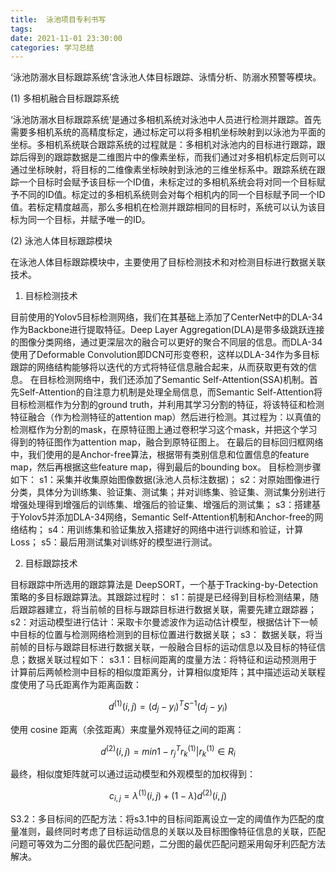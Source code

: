 ```yaml
---
title:  泳池项目专利书写
tags: 
date: 2021-11-01 23:30:00
categories: 学习总结
---
```


‘泳池防溺水目标跟踪系统’含泳池人体目标跟踪、泳情分析、防溺水预警等模块。

(1) 多相机融合目标跟踪系统

‘泳池防溺水目标跟踪系统’是通过多相机系统对泳池中人员进行检测并跟踪。首先需要多相机系统的高精度标定，通过标定可以将多相机坐标映射到以泳池为平面的坐标。多相机系统联合跟踪系统的过程就是：多相机对泳池内的目标进行跟踪，跟踪后得到的跟踪数据是二维图片中的像素坐标，而我们通过对多相机标定后则可以通过坐标映射，将目标的二维像素坐标映射到泳池的三维坐标系中。跟踪系统在跟踪一个目标时会赋予该目标一个ID值，未标定过的多相机系统会将对同一个目标赋予不同的ID值。标定过的多相机系统则会对每个相机内的同一个目标赋予同一个ID值。若标定精度越高，那么多相机在检测并跟踪相同的目标时，系统可以认为该目标为同一个目标，并赋予唯一的ID。

(2) 泳池人体目标跟踪模块

在泳池人体目标跟踪模块中，主要使用了目标检测技术和对检测目标进行数据关联技术。

1. 目标检测技术

目前使用的Yolov5目标检测网络，我们在其基础上添加了CenterNet中的DLA-34作为Backbone进行提取特征。Deep Layer Aggregation(DLA)是带多级跳跃连接的图像分类网络，通过更深层次的融合可以更好的聚合不同层的信息。而DLA-34使用了Deformable Convolution即DCN可形变卷积，这样以DLA-34作为多目标跟踪的网络结构能够将以迭代的方式将特征信息融合起来，从而获取更有效的信息。
在目标检测网络中，我们还添加了Semantic Self-Attention(SSA)机制。首先Self-Attention的自注意力机制是处理全局信息，而Semantic Self-Attention将目标检测框作为分割的ground truth，并利用其学习分割的特征，将该特征和检测特征融合（作为检测特征的attention map）然后进行检测。其过程为：以真值的检测框作为分割的mask，在原特征图上通过卷积学习这个mask，并把这个学习得到的特征图作为attention map，融合到原特征图上。
在最后的目标回归框网络中，我们使用的是Anchor-free算法，根据带有类别信息和位置信息的feature map，然后再根据这些feature map，得到最后的bounding box。
目标检测步骤如下：
s1：采集并收集原始图像数据(泳池人员标注数据)；
s2：对原始图像进行分类，具体分为训练集、验证集、测试集；并对训练集、验证集、测试集分别进行增强处理得到增强后的训练集、增强后的验证集、增强后的测试集；
s3：搭建基于Yolov5并添加DLA-34网络，Semantic Self-Attention机制和Anchor-free的网络结构；
s4：用训练集和验证集放入搭建好的网络中进行训练和验证，计算Loss；
s5：最后用测试集对训练好的模型进行测试。

2. 目标跟踪技术

目标跟踪中所选用的跟踪算法是 DeepSORT，一个基于Tracking-by-Detection策略的多目标跟踪算法。其跟踪过程时：
s1：前提是已经得到目标检测结果，随后跟踪器建立，将当前帧的目标与跟踪目标进行数据关联，需要先建立跟踪器；
s2：对运动模型进行估计：采取卡尔曼滤波作为运动估计模型，根据估计下一帧中目标的位置与检测网络检测到的目标位置进行数据关联；
s3： 数据关联，将当前帧的目标与跟踪目标进行数据关联，一般融合目标的运动信息以及目标的特征信息；数据关联过程如下：
s3.1：目标间距离的度量方法：将特征和运动预测用于计算前后两帧检测中目标的相似度距离分，计算相似度矩阵；其中描述运动关联程度使用了马氏距离作为距离函数：
 
$$
d^{(1)}(i,j) = (d_j - y_i)^T S^{-1} (d_j - y_i)
$$
 
使用 cosine 距离（余弦距离）来度量外观特征之间的距离：

$$
d^{(2)}(i,j) = min{1-r_j^Tr_k^{(1)}|r_k^{(1)} \in R_i }
$$
 
最终，相似度矩阵就可以通过运动模型和外观模型的加权得到：

$$
c_{i,j}= \lambda^{(1)}(i,j)+(1-\lambda)d^{(2)}(i,j)
$$
 
S3.2：多目标间的匹配方法：将s3.1中的目标间距离设立一定的阈值作为匹配的度量准则，最终同时考虑了目标运动信息的关联以及目标图像特征信息的关联，匹配问题可等效为二分图的最优匹配问题，二分图的最优匹配问题采用匈牙利匹配方法解决。
